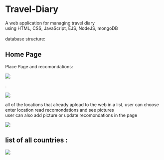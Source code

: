 # Travel-Diary

A web application for managing travel diary <br />
using HTML, CSS, JavaScript, EJS, NodeJS, mongoDB  <br /><br />
database structure:<br />
  <p align="left">
  
  
  
  
  ## Home Page
  
  Place Page and recomondations: 
    <p align="left">
      <img src="https://i.postimg.cc/sfN2Gd7t/Untitled-3.png" >
    </p>
    .
    <p align="left">
      <img src="https://i.postimg.cc/L5cRCSV5/Untitled-4.png" >
    </p>
  
  
  
  all of the locations that already apload to the web in a list, user can choose enter location read recomondations and see pictures <br />
  user can also add picture or update recomondations in the page<br />
  <p align="left">
    <img src="https://i.postimg.cc/x8HBdzKj/Untitled.png" >
 </p>
 
 ## list of all countries :
  <p align="left">
    <img src="https://i.postimg.cc/1tVjWq70/Untitled-2.png">
 </p>
